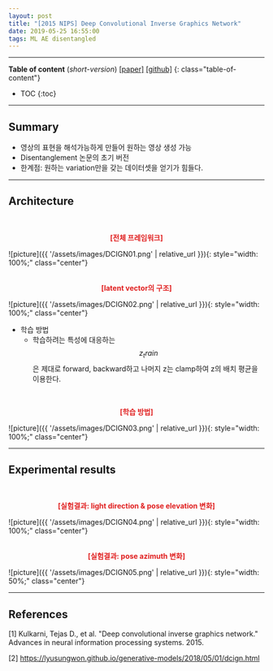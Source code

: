 ```yaml
---
layout: post
title: "[2015 NIPS] Deep Convolutional Inverse Graphics Network"
date: 2019-05-25 16:55:00
tags: ML AE disentangled 
---
```


<!--more-->

---

**Table of content** (*short-version*)
[[paper]](http://papers.nips.cc/paper/5851-deep-convolutional-inverse-graphics-network.pdf) [[github]](https://github.com/yselivonchyk/TensorFlow_DCIGN)
{: class="table-of-content"}
* TOC
{:toc}

---

## Summary

- 영상의 표현을 해석가능하게 만들어 원하는 영상 생성 가능
- Disentanglement 논문의 초기 버전
- 한계점: 원하는 variation만을 갖는 데이터셋을 얻기가 힘들다.

---

## Architecture


<br/>
<p align="center" style="color: #e01f1f; font-weight: bold;">[전체 프레임워크]</p>
![picture]({{ '/assets/images/DCIGN01.png' | relative_url }}){: style="width: 100%;" class="center"}
<br/>

<br/>
<p align="center" style="color: #e01f1f; font-weight: bold;">[latent vector의 구조]</p>
![picture]({{ '/assets/images/DCIGN02.png' | relative_url }}){: style="width: 100%;" class="center"}
<br/>


- 학습 방법
  - 학습하려는 특성에 대응하는 $$z_train$$은 제대로 forward, backward하고 나머지 z는 clamp하여 z의 배치 평균을 이용한다.
  
<br/>
<p align="center" style="color: #e01f1f; font-weight: bold;">[학습 방법]</p>
![picture]({{ '/assets/images/DCIGN03.png' | relative_url }}){: style="width: 100%;" class="center"}
<br/>

---

## Experimental results



<br/>
<p align="center" style="color: #e01f1f; font-weight: bold;">[실험결과: light direction & pose elevation 변화]</p>
![picture]({{ '/assets/images/DCIGN04.png' | relative_url }}){: style="width: 100%;" class="center"}
<br/>

<br/>
<p align="center" style="color: #e01f1f; font-weight: bold;">[실험결과: pose azimuth 변화]</p>
![picture]({{ '/assets/images/DCIGN05.png' | relative_url }}){: style="width: 50%;" class="center"}
<br/>



---

## References

[1] Kulkarni, Tejas D., et al. "Deep convolutional inverse graphics network." Advances in neural information processing systems. 2015.

[2] https://lyusungwon.github.io/generative-models/2018/05/01/dcign.html
